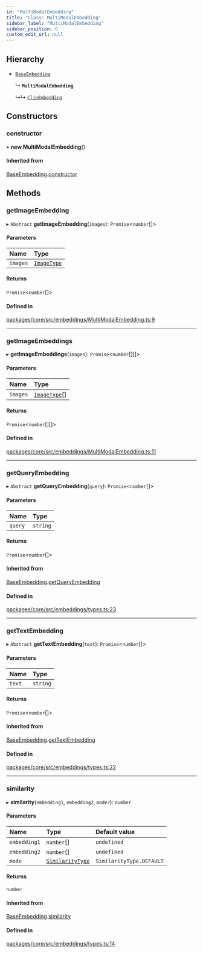 ```yaml
---
id: "MultiModalEmbedding"
title: "Class: MultiModalEmbedding"
sidebar_label: "MultiModalEmbedding"
sidebar_position: 0
custom_edit_url: null
---
```


## Hierarchy

- [`BaseEmbedding`](BaseEmbedding.md)

  ↳ **`MultiModalEmbedding`**

  ↳↳ [`ClipEmbedding`](ClipEmbedding.md)

## Constructors

### constructor

• **new MultiModalEmbedding**()

#### Inherited from

[BaseEmbedding](BaseEmbedding.md).[constructor](BaseEmbedding.md#constructor)

## Methods

### getImageEmbedding

▸ `Abstract` **getImageEmbedding**(`images`): `Promise`<`number`[]\>

#### Parameters

| Name     | Type                         |
| :------- | :--------------------------- |
| `images` | [`ImageType`](../#imagetype) |

#### Returns

`Promise`<`number`[]\>

#### Defined in

[packages/core/src/embeddings/MultiModalEmbedding.ts:9](https://github.com/run-llama/LlamaIndexTS/blob/d613bbd/packages/core/src/embeddings/MultiModalEmbedding.ts#L9)

---

### getImageEmbeddings

▸ **getImageEmbeddings**(`images`): `Promise`<`number`[][]\>

#### Parameters

| Name     | Type                           |
| :------- | :----------------------------- |
| `images` | [`ImageType`](../#imagetype)[] |

#### Returns

`Promise`<`number`[][]\>

#### Defined in

[packages/core/src/embeddings/MultiModalEmbedding.ts:11](https://github.com/run-llama/LlamaIndexTS/blob/d613bbd/packages/core/src/embeddings/MultiModalEmbedding.ts#L11)

---

### getQueryEmbedding

▸ `Abstract` **getQueryEmbedding**(`query`): `Promise`<`number`[]\>

#### Parameters

| Name    | Type     |
| :------ | :------- |
| `query` | `string` |

#### Returns

`Promise`<`number`[]\>

#### Inherited from

[BaseEmbedding](BaseEmbedding.md).[getQueryEmbedding](BaseEmbedding.md#getqueryembedding)

#### Defined in

[packages/core/src/embeddings/types.ts:23](https://github.com/run-llama/LlamaIndexTS/blob/d613bbd/packages/core/src/embeddings/types.ts#L23)

---

### getTextEmbedding

▸ `Abstract` **getTextEmbedding**(`text`): `Promise`<`number`[]\>

#### Parameters

| Name   | Type     |
| :----- | :------- |
| `text` | `string` |

#### Returns

`Promise`<`number`[]\>

#### Inherited from

[BaseEmbedding](BaseEmbedding.md).[getTextEmbedding](BaseEmbedding.md#gettextembedding)

#### Defined in

[packages/core/src/embeddings/types.ts:22](https://github.com/run-llama/LlamaIndexTS/blob/d613bbd/packages/core/src/embeddings/types.ts#L22)

---

### similarity

▸ **similarity**(`embedding1`, `embedding2`, `mode?`): `number`

#### Parameters

| Name         | Type                                           | Default value            |
| :----------- | :--------------------------------------------- | :----------------------- |
| `embedding1` | `number`[]                                     | `undefined`              |
| `embedding2` | `number`[]                                     | `undefined`              |
| `mode`       | [`SimilarityType`](../enums/SimilarityType.md) | `SimilarityType.DEFAULT` |

#### Returns

`number`

#### Inherited from

[BaseEmbedding](BaseEmbedding.md).[similarity](BaseEmbedding.md#similarity)

#### Defined in

[packages/core/src/embeddings/types.ts:14](https://github.com/run-llama/LlamaIndexTS/blob/d613bbd/packages/core/src/embeddings/types.ts#L14)
